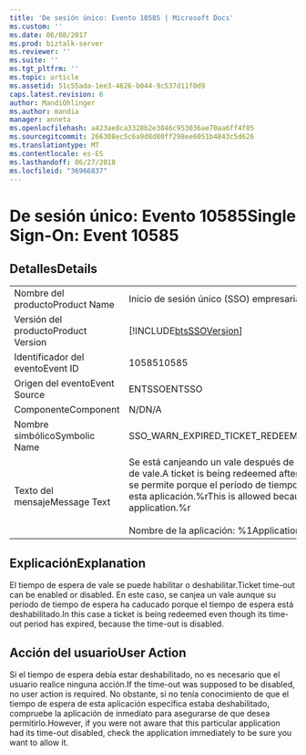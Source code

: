 ```yaml
---
title: 'De sesión único: Evento 10585 | Microsoft Docs'
ms.custom: ''
ms.date: 06/08/2017
ms.prod: biztalk-server
ms.reviewer: ''
ms.suite: ''
ms.tgt_pltfrm: ''
ms.topic: article
ms.assetid: 51c55ada-1ee3-4626-b044-9c537d11f0d9
caps.latest.revision: 6
author: MandiOhlinger
ms.author: mandia
manager: anneta
ms.openlocfilehash: a423ae8ca3328b2e3846c953036ae70aa6ff4f05
ms.sourcegitcommit: 266308ec5c6a9d8d80ff298ee6051b4843c5d626
ms.translationtype: MT
ms.contentlocale: es-ES
ms.lasthandoff: 06/27/2018
ms.locfileid: "36966837"
---
```

# <a name="single-sign-on-event-10585"></a><span data-ttu-id="4a960-102">De sesión único: Evento 10585</span><span class="sxs-lookup"><span data-stu-id="4a960-102">Single Sign-On: Event 10585</span></span>
## <a name="details"></a><span data-ttu-id="4a960-103">Detalles</span><span class="sxs-lookup"><span data-stu-id="4a960-103">Details</span></span>  
  
|                 |                                                                                                                                                                                           |
|-----------------|-------------------------------------------------------------------------------------------------------------------------------------------------------------------------------------------|
|  <span data-ttu-id="4a960-104">Nombre del producto</span><span class="sxs-lookup"><span data-stu-id="4a960-104">Product Name</span></span>   |                                                                                 <span data-ttu-id="4a960-105">Inicio de sesión único (SSO) empresarial</span><span class="sxs-lookup"><span data-stu-id="4a960-105">Enterprise Single Sign-On</span></span>                                                                                 |
| <span data-ttu-id="4a960-106">Versión del producto</span><span class="sxs-lookup"><span data-stu-id="4a960-106">Product Version</span></span> |                                                                [!INCLUDE[btsSSOVersion](../includes/btsssoversion-md.md)]                                                                 |
|    <span data-ttu-id="4a960-107">Identificador del evento</span><span class="sxs-lookup"><span data-stu-id="4a960-107">Event ID</span></span>     |                                                                                           <span data-ttu-id="4a960-108">10585</span><span class="sxs-lookup"><span data-stu-id="4a960-108">10585</span></span>                                                                                           |
|  <span data-ttu-id="4a960-109">Origen del evento</span><span class="sxs-lookup"><span data-stu-id="4a960-109">Event Source</span></span>   |                                                                                          <span data-ttu-id="4a960-110">ENTSSO</span><span class="sxs-lookup"><span data-stu-id="4a960-110">ENTSSO</span></span>                                                                                           |
|    <span data-ttu-id="4a960-111">Componente</span><span class="sxs-lookup"><span data-stu-id="4a960-111">Component</span></span>    |                                                                                            <span data-ttu-id="4a960-112">N/D</span><span class="sxs-lookup"><span data-stu-id="4a960-112">N/A</span></span>                                                                                            |
|  <span data-ttu-id="4a960-113">Nombre simbólico</span><span class="sxs-lookup"><span data-stu-id="4a960-113">Symbolic Name</span></span>  |                                                                             <span data-ttu-id="4a960-114">SSO_WARN_EXPIRED_TICKET_REDEEMED</span><span class="sxs-lookup"><span data-stu-id="4a960-114">SSO_WARN_EXPIRED_TICKET_REDEEMED</span></span>                                                                              |
|  <span data-ttu-id="4a960-115">Texto del mensaje</span><span class="sxs-lookup"><span data-stu-id="4a960-115">Message Text</span></span>   | <span data-ttu-id="4a960-116">Se está canjeando un vale después de que caducó el período de tiempo de espera de vale.</span><span class="sxs-lookup"><span data-stu-id="4a960-116">A ticket is being redeemed after the ticket time-out period has expired.</span></span> <span data-ttu-id="4a960-117">Esto se permite porque el período de tiempo de espera de vale está deshabilitado para esta aplicación.%r</span><span class="sxs-lookup"><span data-stu-id="4a960-117">This is allowed because the ticket time-out is disabled for this application.%r</span></span><br /><br /> <span data-ttu-id="4a960-118">Nombre de la aplicación: %1</span><span class="sxs-lookup"><span data-stu-id="4a960-118">Application Name: %1</span></span> |
  
## <a name="explanation"></a><span data-ttu-id="4a960-119">Explicación</span><span class="sxs-lookup"><span data-stu-id="4a960-119">Explanation</span></span>  
 <span data-ttu-id="4a960-120">El tiempo de espera de vale se puede habilitar o deshabilitar.</span><span class="sxs-lookup"><span data-stu-id="4a960-120">Ticket time-out can be enabled or disabled.</span></span> <span data-ttu-id="4a960-121">En este caso, se canjea un vale aunque su período de tiempo de espera ha caducado porque el tiempo de espera está deshabilitado.</span><span class="sxs-lookup"><span data-stu-id="4a960-121">In this case a ticket is being redeemed even though its time-out period has expired, because the time-out is disabled.</span></span>  
  
## <a name="user-action"></a><span data-ttu-id="4a960-122">Acción del usuario</span><span class="sxs-lookup"><span data-stu-id="4a960-122">User Action</span></span>  
 <span data-ttu-id="4a960-123">Si el tiempo de espera debía estar deshabilitado, no es necesario que el usuario realice ninguna acción.</span><span class="sxs-lookup"><span data-stu-id="4a960-123">If the time-out was supposed to be disabled, no user action is required.</span></span> <span data-ttu-id="4a960-124">No obstante, si no tenía conocimiento de que el tiempo de espera de esta aplicación específica estaba deshabilitado, compruebe la aplicación de inmediato para asegurarse de que desea permitirlo.</span><span class="sxs-lookup"><span data-stu-id="4a960-124">However, if you were not aware that this particular application had its time-out disabled, check the application immediately to be sure you want to allow it.</span></span>